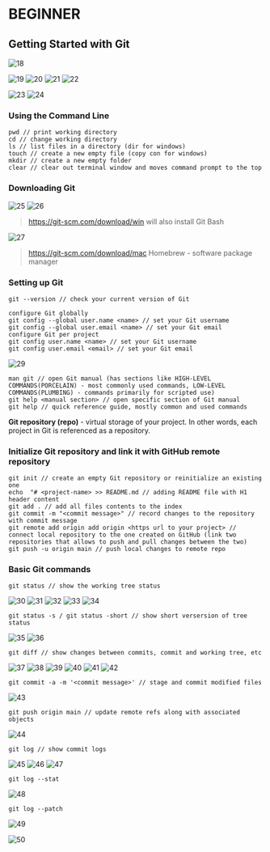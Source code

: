 # **BEGINNER**

## **Getting Started with Git**

![18](imgs/18.png)

![19](imgs/19.png)
![20](imgs/20.png)
![21](imgs/21.png)
![22](imgs/22.png)

![23](imgs/23.png)
![24](imgs/24.png)

### Using the Command Line

```
pwd // print working directory
cd // change working directory
ls // list files in a directory (dir for windows)
touch // create a new empty file (copy con for windows)
mkdir // create a new empty folder
clear // clear out terminal window and moves command prompt to the top
```

### Downloading Git

![25](imgs/25.png)
![26](imgs/26.png)

> https://git-scm.com/download/win
> will also install Git Bash

![27](imgs/27.png)

> https://git-scm.com/download/mac
> Homebrew - software package manager

### Setting up Git

```
git --version // check your current version of Git

configure Git globally
git config --global user.name <name> // set your Git username
git config --global user.email <name> // set your Git email
configure Git per project
git config user.name <name> // set your Git username
git config user.email <email> // set your Git email
```

![29](imgs/29.png)

```
man git // open Git manual (has sections like HIGH-LEVEL COMMANDS(PORCELAIN) - most commonly used commands, LOW-LEVEL COMMANDS(PLUMBING) - commands primarily for scripted use)
git help <manual section> // open specific section of Git manual
git help // quick reference guide, mostly common and used commands
```

**Git repository (repo)** - virtual storage of your project. In other words, each project in Git is referenced as a repository.

### Initialize Git repository and link it with GitHub remote repository

```
git init // create an empty Git repository or reinitialize an existing one
echo  "# <project-name> >> README.md // adding README file with H1 header content
git add . // add all files contents to the index
git commit -m "<commit message>" // record changes to the repository with commit message
git remote add origin add origin <https url to your project> // connect local repository to the one created on GitHub (link two repositories that allows to push and pull changes between the two)
git push -u origin main // push local changes to remote repo
```

### Basic Git commands

```
git status // show the working tree status
```

![30](imgs/30.png)
![31](imgs/31.png)
![32](imgs/32.png)
![33](imgs/33.png)
![34](imgs/34.png)

```
git status -s / git status -short // show short versersion of tree status
```

![35](imgs/35.png)
![36](imgs/36.png)

```
git diff // show changes between commits, commit and working tree, etc
```

![37](imgs/37.png)
![38](imgs/38.png)
![39](imgs/39.png)
![40](imgs/40.png)
![41](imgs/41.png)
![42](imgs/42.png)

```
git commit -a -m '<commit message>' // stage and commit modified files
```

![43](imgs/43.png)

```
git push origin main // update remote refs along with associated objects
```

![44](imgs/44.png)

```
git log // show commit logs
```

![45](imgs/45.png)
![46](imgs/46.png)
![47](imgs/47.png)

```
git log --stat
```

![48](imgs/48.png)

```
git log --patch
```

![49](imgs/49.png)

![50](imgs/50.png)
